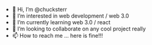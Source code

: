 - 👋 Hi, I’m @chucksterr
- 👀 I’m interested in web development / web 3.0
- 🌱 I’m currently learning web 3.0 / react
- 💞️ I’m looking to collaborate on any cool project really
- 📫 How to reach me ... here is fine!!!

<!---
chucksterr/chucksterr is a ✨ special ✨ repository because its `README.md` (this file) appears on your GitHub profile.
You can click the Preview link to take a look at your changes.
--->
